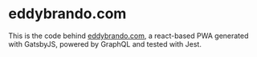 # eddybrando.com

This is the code behind [eddybrando.com](https://eddybrando.com), a react-based PWA generated with GatsbyJS, powered by GraphQL and tested with Jest.

